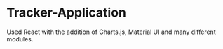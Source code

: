 # Tracker-Application
Used React with the addition of Charts.js, Material UI and many different modules.
